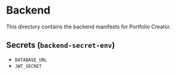 # Backend
This directory contains the backend manifests for Portfolio Creator.

## Secrets (`backend-secret-env`)
- `DATABASE_URL`
- `JWT_SECRET`
